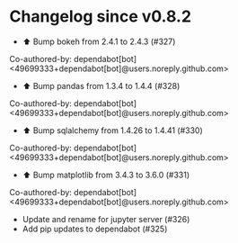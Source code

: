 # Changelog since v0.8.2
- ⬆️ Bump bokeh from 2.4.1 to 2.4.3 (#327)

Co-authored-by: dependabot[bot] <49699333+dependabot[bot]@users.noreply.github.com> 
- ⬆️ Bump pandas from 1.3.4 to 1.4.4 (#328)

Co-authored-by: dependabot[bot] <49699333+dependabot[bot]@users.noreply.github.com> 
- ⬆️ Bump sqlalchemy from 1.4.26 to 1.4.41 (#330)

Co-authored-by: dependabot[bot] <49699333+dependabot[bot]@users.noreply.github.com> 
- ⬆️ Bump matplotlib from 3.4.3 to 3.6.0 (#331)

Co-authored-by: dependabot[bot] <49699333+dependabot[bot]@users.noreply.github.com> 
- Update and rename for jupyter server (#326) 
- Add pip updates to dependabot (#325) 
